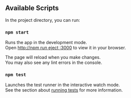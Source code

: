 
## Available Scripts

In the project directory, you can run:

### `npm start`

Runs the app in the development mode.\
Open [http://npm run eject
:3000](http://localhost:3000) to view it in your browser.

The page will reload when you make changes.\
You may also see any lint errors in the console.

### `npm test`

Launches the test runner in the interactive watch mode.\
See the section about [running tests](https://facebook.github.io/create-react-app/docs/running-tests) for more information.




